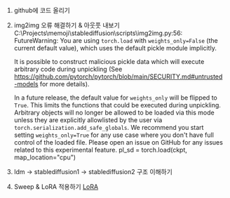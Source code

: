 1. github에 코드 올리기
2. img2img 오류 해결하기 & 아웃풋 내보기
	C:\Projects\memoji\stablediffusion\scripts\img2img.py:56: FutureWarning: You are using `torch.load` with `weights_only=False` (the current default value), which uses the default pickle module implicitly. 
	
	It is possible to construct malicious pickle data which will execute arbitrary code during unpickling (See https://github.com/pytorch/pytorch/blob/main/SECURITY.md#untrusted-models for more details). 
	
	In a future release, the default value for `weights_only` will be flipped to `True`. This limits the functions that could be executed during unpickling. Arbitrary objects will no longer be allowed to be loaded via this mode unless they are explicitly allowlisted by the user via `torch.serialization.add_safe_globals`. We recommend you start setting `weights_only=True` for any use case where you don't have full control of the loaded file. Please open an issue on GitHub for any issues related to this experimental feature.
  pl_sd = torch.load(ckpt, map_location="cpu")

3. ldm -> stablediffusion1 -> stablediffusion2 구조 이해하기
4. Sweep & LoRA 적용하기
	[LoRA](https://www.youtube.com/watch?v=e7r_xT-sM4o)
	